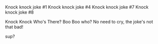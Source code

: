 Knock knock joke #1
Knock knock joke #4
Knock knock joke #7
Knock knock joke #8

Knock Knock
Who's There?
Boo
Boo who?
No need to cry, the joke's not that bad!

sup?
